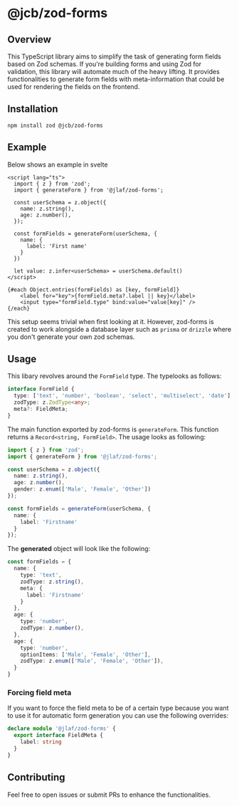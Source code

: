 # @jcb/zod-forms

## Overview
This TypeScript library aims to simplify the task of generating form fields based on Zod schemas. If you're building forms and using Zod for validation, this library will automate much of the heavy lifting. It provides functionalities to generate form fields with meta-information that could be used for rendering the fields on the frontend.

## Installation

```
npm install zod @jcb/zod-forms
```

## Example

Below shows an example in svelte

```svelte
<script lang="ts">
  import { z } from 'zod';
  import { generateForm } from '@jlaf/zod-forms';

  const userSchema = z.object({
    name: z.string(),
    age: z.number(),
  });
  
  const formFields = generateForm(userSchema, {
    name: {
      label: 'First name'
    }
  })
  
  let value: z.infer<userSchema> = userSchema.default()
</script>

{#each Object.entries(formFields) as [key, formField]}
    <label for="key">{formField.meta?.label || key}</label>
    <input type="formField.type" bind:value="value[key]" />
{/each}
```

This setup seems trivial when first looking at it. However, zod-forms is created to work alongside a database layer such as `prisma` or `drizzle` where you don't generate your own zod schemas.

## Usage

This libary revolves around the `FormField` type. The typelooks as follows:

```typescript
interface FormField {
  type: ['text', 'number', 'boolean', 'select', 'multiselect', 'date'];
  zodType: z.ZodType<any>;
  meta?: FieldMeta;
}
```

The main function exported by zod-forms is `generateForm`. This function returns a `Record<string, FormField>`. The usage looks as following:

```typescript
import { z } from 'zod';
import { generateForm } from '@jlaf/zod-forms';

const userSchema = z.object({
  name: z.string(),
  age: z.number(),
  gender: z.enum(['Male', 'Female', 'Other'])
});

const formFields = generateForm(userSchema, {
  name: {
    label: 'Firstname'
  }
});
```

The **generated** object will look like the following:

```typescript
const formFields = {
  name: {
    type: 'text',
    zodType: z.string(),
    meta: {
      label: 'Firstname'
    }
  },
  age: {
    type: 'number',
    zodType: z.number(),
  },
  age: {
    type: 'number',
    optionItems: ['Male', 'Female', 'Other'],
    zodType: z.enum(['Male', 'Female', 'Other']),
  }
}
```


### Forcing field meta

If you want to force the field meta to be of a certain type because you want to use it for automatic form generation you can use the following overrides:

```typescript
declare module '@jlaf/zod-forms' {
  export interface FieldMeta {
    label: string
  }
}
```

## Contributing
Feel free to open issues or submit PRs to enhance the functionalities.
